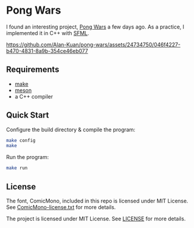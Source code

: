 # Pong Wars
I found an interesting project, [Pong Wars](https://github.com/vnglst/pong-wars) a few days ago.
As a practice, I implemented it in C++ with [SFML](https://www.sfml-dev.org/).

https://github.com/Alan-Kuan/pong-wars/assets/24734750/046f4227-b470-4831-8a9b-354ce46eb077

## Requirements
- [make](https://www.gnu.org/software/make/manual/make.html)
- [meson](https://mesonbuild.com/)
- a C++ compiler

## Quick Start
Configure the build directory & compile the program:
```sh
make config
make
```

Run the program:
```sh
make run
```

## License
The font, ComicMono, included in this repo is licensed under MIT License.
See [ComicMono-license.txt](ComicMono-license.txt) for more details.

The project is licensed under MIT License.
See [LICENSE](LICENSE) for more details.
